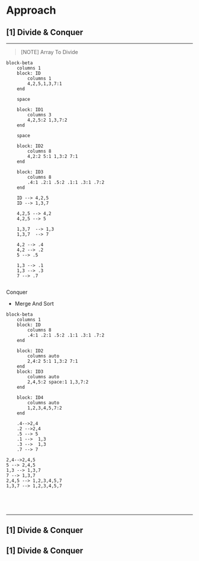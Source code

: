 # Approach

## [1] Divide & Conquer

---

> [NOTE] 
> Array To Divide
>  

```mermaid
block-beta
    columns 1
    block: ID
        columns 1
        4,2,5,1,3,7:1
    end

    space

    block: ID1
        columns 3
        4,2,5:2 1,3,7:2
    end

    space

    block: ID2
        columns 8
        4,2:2 5:1 1,3:2 7:1
    end

    block: ID3
        columns 8
        .4:1 .2:1 .5:2 .1:1 .3:1 .7:2
    end

    ID --> 4,2,5
    ID --> 1,3,7
    
    4,2,5 --> 4,2
    4,2,5 --> 5
    
    1,3,7  --> 1,3
    1,3,7  --> 7
    
    4,2 --> .4
    4,2 --> .2
    5 --> .5
    
    1,3 --> .1
    1,3 --> .3
    7 --> .7


```
Conquer
- Merge And Sort

```mermaid
block-beta
    columns 1
    block: ID
        columns 8
        .4:1 .2:1 .5:2 .1:1 .3:1 .7:2
    end

    block: ID2
        columns auto
        2,4:2 5:1 1,3:2 7:1
    end
    block: ID3
        columns auto
        2,4,5:2 space:1 1,3,7:2
    end

    block: ID4
        columns auto
        1,2,3,4,5,7:2
    end

    .4-->2,4
    .2 -->2,4
    .5 --> 5
    .1 -->  1,3
    .3 -->  1,3
    .7 --> 7

2,4-->2,4,5
5 --> 2,4,5
1,3 --> 1,3,7
7 --> 1,3,7
2,4,5 --> 1,2,3,4,5,7
1,3,7 --> 1,2,3,4,5,7





```





---



## [1] Divide & Conquer
## [1] Divide & Conquer

